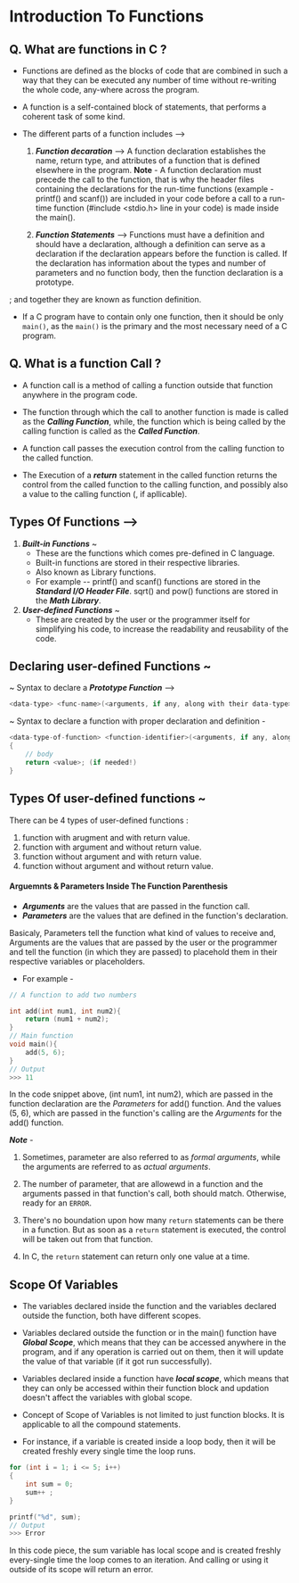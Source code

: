 # Introduction To Functions 

## Q. What are functions in C ?
* Functions are defined as the blocks of code that are combined in such a way that they can be executed any number of time without re-writing the whole code, any-where across the program.

* A function is a self-contained block of statements, that performs a coherent task of some kind.

* The different parts of a function includes -->
    01. **_Function decaration_** --> 
    A function declaration establishes the name, return type, and attributes of a function that is defined elsewhere in the program. 
    **Note** - A function declaration must precede the call to the function, that is why the header files containing the declarations for the run-time functions (example - printf() and scanf()) are included in your code before a call to a run-time function (#include <stdio.h> line in your code) is made inside the main().

    02. **_Function Statements_** -->
    Functions must have a definition and should have a declaration, although a definition can serve as a declaration if the declaration appears before the function is called. If the declaration has information about the types and number of parameters and no function body, then the function declaration is a prototype.

; and together they are known as function definition.

* If a C program have to contain only one function, then it should be only `main()`, as the `main()` is the primary and the most necessary need of a C program.


## Q. What is a function Call ?
* A function call is a method of calling a function outside that function anywhere in the program code. 

* The function through which the call to another function is made is called as the **_Calling Function_**, while, the function which is being called by the calling function is called as the **_Called Function_**.

* A function call passes the execution control from the calling function to the called function.

* The Execution of a **_return_** statement in the called function returns the control from the called function to the calling function, and possibly also a value to the calling function (, if apllicable).


## Types Of Functions -->
01. **_Built-in Functions_** ~ 
    * These are the functions which comes pre-defined in C language.   
    * Built-in functions are stored in their respective libraries. 
    * Also known as Library functions.
    * For example -- 
        printf() and scanf() functions are stored in the **_Standard I/O Header File_**.
        sqrt() and pow() functions are stored in the **_Math Library_**.
02. **_User-defined Functions_** ~
    * These are created by the user or the programmer itself for simplifying his code, to increase the readability and reusability of the code.

## Declaring user-defined Functions ~

~ Syntax to declare a **_Prototype Function_** -->
```c
<data-type> <func-name>(<arguments, if any, along with their data-type>);
```

~ Syntax to declare a function with proper declaration and definition -
```c
<data-type-of-function> <function-identifier>(<arguments, if any, along with their data-type>)
{
    // body
    return <value>; (if needed!)
}
```

## Types Of user-defined functions ~
There can be 4 types of user-defined functions :

01. function with arugment and with return value.
02. function with argument and without return value.
03. function without argument and with return value.
04. function without argument and without return value.

#### Arguemnts & Parameters Inside The Function Parenthesis

* **_Arguments_** are the values that are passed in the function call.
* **_Parameters_** are the values that are defined in the function's declaration. 

Basicaly, Parameters tell the function what kind of values to receive and, Arguments are the values that are passed by the user or the programmer and tell the function (in which they are passed) to placehold them in their respective variables or placeholders.

* For example -  

```c
// A function to add two numbers

int add(int num1, int num2){
    return (num1 + num2);
}
// Main function
void main(){
    add(5, 6);
}
// Output 
>>> 11
```

In the code snippet above, (int num1, int num2), which are passed in the function declaration are the *Parameters* for add() function. And the values (5, 6), which are passed in the function's calling are the *Arguments* for the add() function.

*__Note__* - 
01. Sometimes, parameter are also referred to as *formal arguments*, while the arguments are referred to as *actual arguments*.
02. The number of parameter, that are allowewd in a function and the arguments passed in that function's call, both should match. Otherwise, ready for an `ERROR`.

03. There's no boundation upon how  many `return` statements can be there in a function. But as soon as a `return` statement is executed, the control will be taken out from that function.
04. In C, the `return` statement can return only one value at a time.


## Scope Of Variables
* The variables declared inside the function and the variables declared outside the function, both have different scopes.

* Variables declared outside the function or in the main() function have **_Global Scope_**, which means that they can be accessed anywhere in the program, and if any operation is carried out on them, then it will update the value of that variable (if it got run successfully).

* Variables declared inside a function have **_local scope_**, which means that they can only be accessed within their function block and updation doesn't affect the variables with global scope.

* Concept of Scope of Variables is not limited to just function blocks. It is applicable to all the compound statements.

* For instance, if a variable is created inside a loop body, then it will be created freshly every single time the loop runs.

```c
for (int i = 1; i <= 5; i++)
{
    int sum = 0;
    sum++ ;
}

printf("%d", sum);
// Output
>>> Error
```

In this code piece, the sum variable has local scope and is created freshly every-single time the loop comes to an iteration. And calling or using it outside of its scope will return an error.